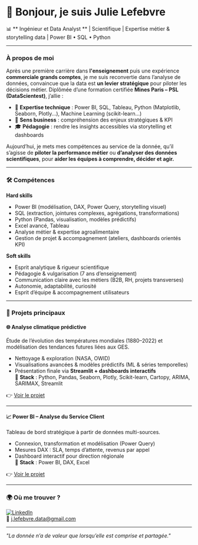 # 👋 Bonjour, je suis Julie Lefebvre 

📊 ** Ingénieur et Data Analyst ** | Scientifique | Expertise métier & storytelling data | Power BI • SQL • Python 

---

### À propos de moi  
Après une première carrière dans **l'enseignement** puis une expérience **commerciale grands comptes**, je me suis reconvertie dans l’analyse de données, convaincue que la data est **un levier stratégique** pour piloter les décisions métier.
Diplômée d’une formation certifiée **Mines Paris – PSL (DataScientest)**, j’allie :  
- 💼 **Expertise technique** : Power BI, SQL, Tableau, Python (Matplotlib, Seaborn, Plotly...), Machine Learning (scikit-learn...)
- 🤝 **Sens business** : compréhension des enjeux stratégiques & KPI  
- 🎓 **Pédagogie** : rendre les insights accessibles via storytelling et dashboards  

Aujourd’hui, je mets mes compétences au service de la donnée, qu’il s’agisse de **piloter la performance métier** ou **d’analyser des données scientifiques**, pour **aider les équipes à comprendre, décider et agir.**

---

### 🛠️ Compétences  

**Hard skills**  
- Power BI (modélisation, DAX, Power Query, storytelling visuel)  
- SQL (extraction, jointures complexes, agrégations, transformations)  
- Python (Pandas, visualisation, modèles prédictifs)  
- Excel avancé, Tableau  
- Analyse métier & expertise agroalimentaire  
- Gestion de projet & accompagnement (ateliers, dashboards orientés KPI)  

**Soft skills**  
- Esprit analytique & rigueur scientifique  
- Pédagogie & vulgarisation (7 ans d’enseignement)  
- Communication claire avec les métiers (B2B, RH, projets transverses)  
- Autonomie, adaptabilité, curiosité  
- Esprit d’équipe & accompagnement utilisateurs 

---

### 📂 Projets principaux  

#### 🌐 Analyse climatique prédictive  
Étude de l’évolution des températures mondiales (1880–2022) et modélisation des tendances futures liées aux GES.  
- Nettoyage & exploration (NASA, OWID)  
- Visualisations avancées & modèles prédictifs (ML & séries temporelles)  
- Présentation finale via **Streamlit + dashboards interactifs**  
🔧 **Stack** : Python, Pandas, Seaborn, Plotly, Scikit-learn, Cartopy, ARIMA, SARIMAX, Streamlit  

👉 [Voir le projet](https://github.com/JulieLef/Projet_Temperatures)

---

#### 📈 Power BI – Analyse du Service Client  
Tableau de bord stratégique à partir de données multi-sources.  
- Connexion, transformation et modélisation (Power Query)  
- Mesures DAX : SLA, temps d’attente, revenus par appel  
- Dashboard interactif pour direction régionale  
🔧 **Stack** : Power BI, DAX, Excel  

👉 [Voir le projet](https://github.com/JulieLef/powerbi_callcenter_analysis)

---

### 🌍 Où me trouver ?
[![LinkedIn](https://img.icons8.com/?size=32&id=13930&format=png)](https://www.linkedin.com/in/julie-lefebvre-44-1988-ingenieur)  
📧 j.lefebvre.data@gmail.com

---

*"La donnée n’a de valeur que lorsqu’elle est comprise et partagée."*  
